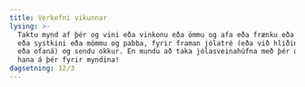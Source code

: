 ```yaml
---
title: Verkefni vikunnar
lysing: >-
  Taktu mynd af þér og vini eða vinkonu eða ömmu og afa eða frænku eða frænda
  eða systkini eða mömmu og pabba, fyrir framan jólatré (eða við hliðina á jáhh
  eða ofaná) og sendu okkur. En mundu að taka jólasveinahúfna með þér og hafa
  hana á þér fyrir myndina!
dagsetning: 12/3
---
```


